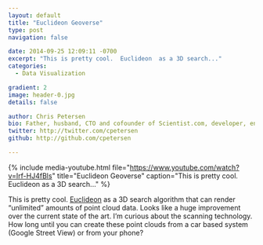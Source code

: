```yaml
---
layout: default
title: "Euclideon Geoverse"
type: post
navigation: false

date: 2014-09-25 12:09:11 -0700
excerpt: "This is pretty cool.  Euclideon  as a 3D search..."
categories:
  - Data Visualization

gradient: 2
image: header-0.jpg
details: false

author: Chris Petersen
bio: Father, husband, CTO and cofounder of Scientist.com, developer, entrepreneur and technologist.
twitter: http://twitter.com/cpetersen
github: http://github.com/cpetersen

---
```


{% include media-youtube.html file="https://www.youtube.com/watch?v=Irf-HJ4fBls" title="Euclideon Geoverse" caption="This is pretty cool.  Euclideon  as a 3D search..." %}

This is pretty cool.  [Euclideon](http://www.euclideon.com)  as a 3D search algorithm that can render “unlimited” amounts of point cloud data. Looks like a huge improvement over the current state of the art. I’m curious about the scanning technology. How long until you can create these point clouds from a car based system (Google Street View) or from your phone? 

 
